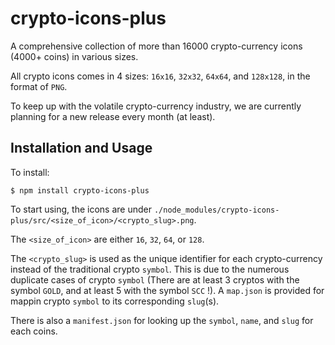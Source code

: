 # crypto-icons-plus
A comprehensive collection of more than 16000 crypto-currency icons (4000+ coins) in various sizes.

All crypto icons comes in 4 sizes: `16x16`, `32x32`, `64x64`, and `128x128`, in the format of `PNG`.

To keep up with the volatile crypto-currency industry, we are currently planning for a new release every month (at least).

## Installation and Usage
To install:
```
$ npm install crypto-icons-plus
```

To start using, the icons are under `./node_modules/crypto-icons-plus/src/<size_of_icon>/<crypto_slug>.png`.

The `<size_of_icon>` are either `16`, `32`, `64`, or `128`.

The `<crypto_slug>` is used as the unique identifier for each crypto-currency instead of the traditional crypto `symbol`. This is due to the numerous duplicate cases of crypto `symbol` (There are at least 3 cryptos with the symbol `GOLD`, and at least 5 with the symbol `SCC` !). A `map.json` is provided for mappin crypto `symbol` to its corresponding `slug`(s).

There is also a `manifest.json` for looking up the `symbol`, `name`, and `slug` for each coins.